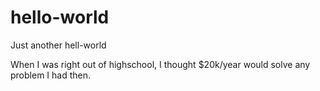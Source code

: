 # hello-world
Just another hell-world

When I was right out of highschool, I thought $20k/year would solve any problem I had then.
